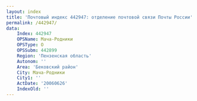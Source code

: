 ```yaml
---
layout: index
title: 'Почтовый индекс 442947: отделение почтовой связи Почты России'
permalink: /442947/
data:
    Index: 442947
    OPSName: Мача-Родники
    OPSType: О
    OPSSubm: 442899
    Region: 'Пензенская область'
    Autonom: ''
    Area: 'Бековский район'
    City: Мача-Родники
    City1: ''
    ActDate: '20060626'
    IndexOld: ''
---
```

